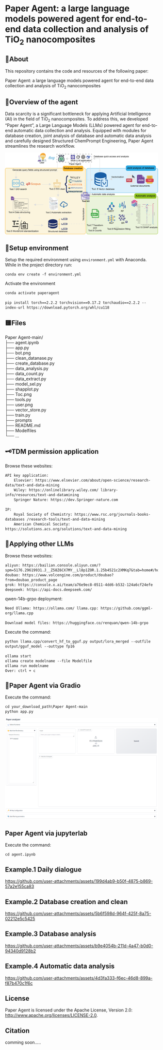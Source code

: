 # Paper Agent: a large language models powered agent for end-to-end data collection and analysis of TiO<sub>2</sub> nanocomposites
## 🙌About
This repository contains the code and resources of the following paper:

Paper Agent: a large language models powered agent for end-to-end data collection and analysis of TiO<sub>2</sub> nanocomposites

## 📕Overview of the agent
Data scarcity is a significant bottleneck for applying Artificial Intelligence (AI) in the field of TiO<sub>2</sub> nanocomposites. To address this, we developed “Paper Agent”, a Large Language Models (LLMs) powered agent for end-to-end automatic data collection and analysis. Equipped with modules for database creation, joint analysis of database and automatic data analysis and carefully designed Structured ChemPrompt Engineering, Paper Agent streamlines the research workflow.

<p align="center">
<img  src="ToC.png"> 
</p>

## 🔧Setup environment
Setup the required environment using `environment.yml` with Anaconda. While in the project directory run:

    conda env create -f environment.yml


Activate the environment

    conda activate paperagent
    
    pip install torch==2.2.2 torchvision==0.17.2 torchaudio==2.2.2 --index-url https://download.pytorch.org/whl/cu118

## 🟨Files

Paper Agent-main/  
├── agent.ipynb  
├── app.py   
├── bot.png     
├── clean_datanase.py  
├── create_database.py  
├── data_analysis.py    
├── data_count.py     
├── data_extract.py    
├── model_sel.py    
├── shapplot.py  
├── Toc.png  
├── tools.py    
├── user.png    
├── vector_store.py   
├── train.py    
├── prompts  
├── README.md   
├── Modelfiles   
└── ...              
## 🗝️TDM permission application

Browse these websites:

    API key application:
        Elsevier: https://www.elsevier.com/about/open-science/research-data/text-and-data-mining
        Wiley: https://onlinelibrary.wiley.com/ library-info/resources/text-and-datamining
        Springer Nature: https://dev.Springer-nature.com
    
    IP:
        Royal Society of Chemistry: https://www.rsc.org/journals-books-databases /research-tools/text-and-data-mining
        American Chemical Society: https://solutions.acs.org/solutions/text-and-data-mining

## 👋Applying other LLMs

Browse these websites:

    aliyun: https://bailian.console.aliyun.com/?spm=5176.29619931.J__Z58Z6CX7MY__Ll8p1ZOR.1.25b4521c2XMKq7&tab=home#/home
    doubao: https://www.volcengine.com/product/doubao?from=doubao_product_page  
    grok: https://console.x.ai/team/a76e9ec8-0511-4dd6-b532-124a6cf24efe    
    deepseek: https://api-docs.deepseek.com/    

qwen-14b-grpo deployment:

    Need Ollama: https://ollama.com/ llama.cpp: https://github.com/ggml-org/llama.cpp

    Download model files: https://huggingface.co/renquan/qwen-14b-grpo

Execute the command:

    python llama.cpp/convert_hf_to_gguf.py output/lora_merged --outfile output/gguf_model --outtype fp16

    ollama start
    ollama create modelname --file Modelfile
    ollama run modelname
    Over: ctrl + c

## 🚀Paper Agent via Gradio

Execute the command:

    cd your_download_path\Paper Agent-main
    python app.py

<p align="center">
<img  src="all.png"> 
</p>

## Paper Agent via jupyterlab

Execute the command:

    cd agent.ipynb


## Example.1 Daily dialogue


https://github.com/user-attachments/assets/199d4ab9-b50f-4875-b869-57a2e155ca83


## Example.2 Database creation and clean


https://github.com/user-attachments/assets/5b6f598d-964f-425f-8a75-02212e5c5425


## Example.3 Database analysis


https://github.com/user-attachments/assets/b9e4054b-211d-4a47-b0d0-94340d9128b2


## Example.4 Automatic data analysis


https://github.com/user-attachments/assets/4d3fa333-f6ec-46d8-899a-f87b470c1f6c

    
## License
Paper Agent is licensed under the Apache License, Version 2.0: http://www.apache.org/licenses/LICENSE-2.0.

## Citation

comming soon.....
